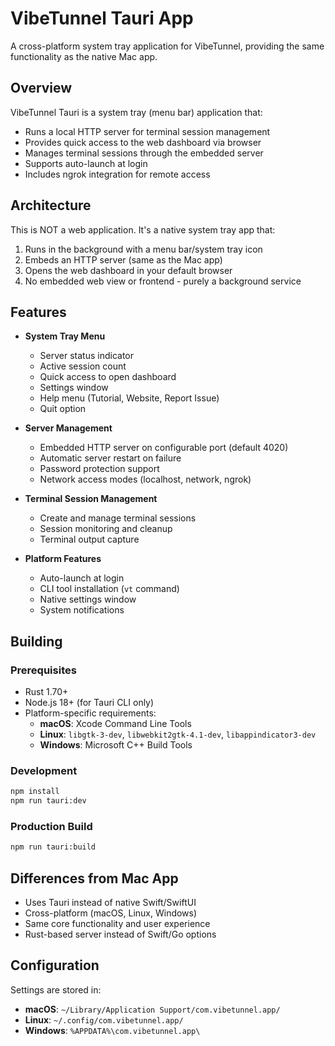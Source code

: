 # VibeTunnel Tauri App

A cross-platform system tray application for VibeTunnel, providing the same functionality as the native Mac app.

## Overview

VibeTunnel Tauri is a system tray (menu bar) application that:
- Runs a local HTTP server for terminal session management
- Provides quick access to the web dashboard via browser
- Manages terminal sessions through the embedded server
- Supports auto-launch at login
- Includes ngrok integration for remote access

## Architecture

This is NOT a web application. It's a native system tray app that:
1. Runs in the background with a menu bar/system tray icon
2. Embeds an HTTP server (same as the Mac app)
3. Opens the web dashboard in your default browser
4. No embedded web view or frontend - purely a background service

## Features

- **System Tray Menu**
  - Server status indicator
  - Active session count
  - Quick access to open dashboard
  - Settings window
  - Help menu (Tutorial, Website, Report Issue)
  - Quit option

- **Server Management**
  - Embedded HTTP server on configurable port (default 4020)
  - Automatic server restart on failure
  - Password protection support
  - Network access modes (localhost, network, ngrok)

- **Terminal Session Management**
  - Create and manage terminal sessions
  - Session monitoring and cleanup
  - Terminal output capture

- **Platform Features**
  - Auto-launch at login
  - CLI tool installation (`vt` command)
  - Native settings window
  - System notifications

## Building

### Prerequisites
- Rust 1.70+
- Node.js 18+ (for Tauri CLI only)
- Platform-specific requirements:
  - **macOS**: Xcode Command Line Tools
  - **Linux**: `libgtk-3-dev`, `libwebkit2gtk-4.1-dev`, `libappindicator3-dev`
  - **Windows**: Microsoft C++ Build Tools

### Development
```bash
npm install
npm run tauri:dev
```

### Production Build
```bash
npm run tauri:build
```

## Differences from Mac App

- Uses Tauri instead of native Swift/SwiftUI
- Cross-platform (macOS, Linux, Windows)
- Same core functionality and user experience
- Rust-based server instead of Swift/Go options

## Configuration

Settings are stored in:
- **macOS**: `~/Library/Application Support/com.vibetunnel.app/`
- **Linux**: `~/.config/com.vibetunnel.app/`
- **Windows**: `%APPDATA%\com.vibetunnel.app\`